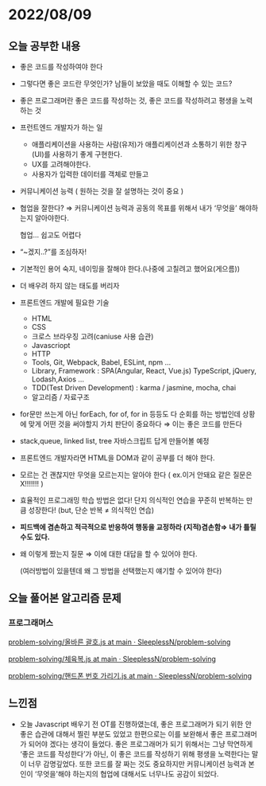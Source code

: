 # 2022/08/09

## 오늘 공부한 내용

- 좋은 코드를 작성하여야 한다
- 그렇다면 좋은 코드란 무엇인가? 남들이 보았을 때도 이해할 수 있는 코드?
- 좋은 프로그래머란 좋은 코드를 작성하는 것, 좋은 코드를 작성하려고 평생을 노력하는 것
- 프런트엔드 개발자가 하는 일
    - 애플리케이션을 사용하는 사람(유저)가 애플리케이션과 소통하기 위한 창구(UI)를 사용하기 좋게 구현한다.
    - UX를 고려해야한다.
    - 사용자가 입력한 데이터를 객체로 만들고
- 커뮤니케이션 능력 ( 원하는 것을 잘 설명하는 것이 중요 )
- 협업을 잘한다? ⇒ 커뮤니케이션 능력과 공동의 목표를 위해서 내가 ‘무엇을’ 해야하는지 알아야한다.
    
    협업… 쉽고도 어렵다
    
- “~겠지..?”를 조심하자!
- 기본적인 용어 숙지, 네이밍을 잘해야 한다.(나중에 고칠려고 했어요(게으름))
- 더 배우려 하지 않는 태도를 버리자
- 프론트엔드 개발에 필요한 기술
    - HTML
    - CSS
    - 크로스 브라우징 고려(caniuse 사용 습관)
    - Javascriopt
    - HTTP
    - Tools, Git, Webpack, Babel, ESLint, npm …
    - Library, Framework : SPA(Angular, React, Vue.js) TypeScript, jQuery, Lodash,Axios …
    - TDD(Test Driven Development) : karma / jasmine, mocha, chai
    - 알고리즘 / 자료구조
- for문만 쓰는게 아닌 forEach, for of, for in 등등도 다 순회를 하는 방법인데 상황에 맞게 어떤 것을 써야할지 가치 판단이 중요하다 ⇒ 이는 좋은 코드를 만든다
- stack,queue, linked list, tree 자바스크립트 답게 만들어볼 예정
- 프론트엔드 개발자라면 HTML을 DOM과 같이 공부를 더 해야 한다.
- 모르는 건 괜찮지만 무엇을 모르는지는 알아야 한다 ( ex.이거 안돼요 같은 질문은 X!!!!!!! )
- 효율적인 프로그래밍 학습 방법은 없다! 단지 의식적인 연습을 꾸준히 반복하는 만큼 성장한다! (but, 단순 반복 ≠ 의식적인 연습)
- **피드백에 겸손하고 적극적으로 반응하여 행동을 교정하라 (지적)겸손함⇒ 내가 틀릴 수도 있다.**

- 왜 이렇게 짰는지 질문 ⇒ 이에 대한 대답을 할 수 있어야 한다.
    
    (여러방법이 있을텐데 왜 그 방법을 선택했는지 얘기할 수 있어야 한다)
    

## 오늘 풀어본 알고리즘 문제

### 프로그래머스

[problem-solving/올바른 괄호.js at main · SleeplessN/problem-solving](https://github.com/SleeplessN/problem-solving/blob/main/programmers/%EC%98%AC%EB%B0%94%EB%A5%B8%20%EA%B4%84%ED%98%B8.js)

[problem-solving/체육복.js at main · SleeplessN/problem-solving](https://github.com/SleeplessN/problem-solving/blob/main/programmers/%EC%B2%B4%EC%9C%A1%EB%B3%B5.js)

[problem-solving/핸드폰 번호 가리기.js at main · SleeplessN/problem-solving](https://github.com/SleeplessN/problem-solving/blob/main/programmers/%ED%95%B8%EB%93%9C%ED%8F%B0%20%EB%B2%88%ED%98%B8%20%EA%B0%80%EB%A6%AC%EA%B8%B0.js)

## 느낀점

- 오늘 Javascript 배우기 전 OT를 진행하였는데, 좋은 프로그래머가 되기 위한 안 좋은 습관에 대해서 찔린 부분도 있었고 한편으로는 이를 보완해서 좋은 프로그래머가 되어야 겠다는 생각이 들었다. 좋은 프로그래머가 되기 위해서는 그냥 막연하게 ‘좋은 코드를 작성한다’가 아닌, 이 좋은 코드를 작성하기 위해 평생을 노력한다는 말이 너무 감명깊었다. 또한 코드를 잘 짜는 것도 중요하지만 커뮤니케이션 능력과 본인이 ‘무엇을'해야 하는지의 협업에 대해서도 너무나도 공감이 되었다.